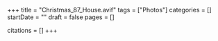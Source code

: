 +++
title = "Christmas_87_House.avif"
tags = ["Photos"]
categories = []
startDate = ""
draft = false
pages = []

citations = []
+++
